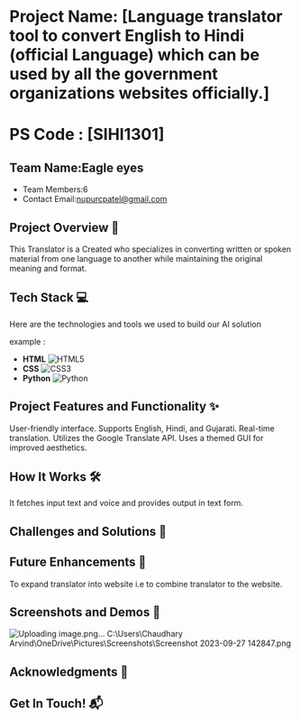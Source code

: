 # Project Name: [Language translator tool to convert English to Hindi (official Language) which can be used by all the government organizations websites officially.]
# PS Code : [SIHI1301] 

## Team Name:Eagle eyes
- Team Members:6
- Contact Email:nupurcpatel@gmail.com


## Project Overview 🚀
This Translator is a Created who specializes in converting written or spoken material from one language to another while maintaining the original meaning and format.

## Tech Stack 💻

Here are the technologies and tools we used to build our AI solution

example :

* **HTML** <img src="https://img.shields.io/badge/HTML5-E34F2C?style=for-the-badge&logo=html5" alt="HTML5">
* **CSS** <img src="https://img.shields.io/badge/CSS3-1572B6?style=for-the-badge&logo=css3" alt="CSS3">
* **Python** <img src="https://img.shields.io/badge/Python-3776AB?style=for-the-badge&logo=python" alt="Python">
  


## Project Features and Functionality ✨
User-friendly interface.
Supports English, Hindi, and Gujarati.
Real-time translation.
Utilizes the Google Translate API.
Uses a themed GUI for improved aesthetics.


## How It Works 🛠️
It fetches input text and voice and provides output in text form.

## Challenges and Solutions 🧠

## Future Enhancements 🚧
To expand translator into website i.e to combine translator to the website.

## Screenshots and Demos 📸
![Uploading image.png…]()
C:\Users\Chaudhary Arvind\OneDrive\Pictures\Screenshots\Screenshot 2023-09-27 142847.png

## Acknowledgments 🙌


## Get In Touch! 📬

